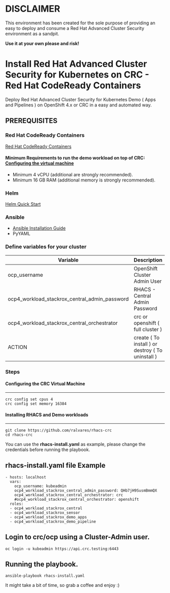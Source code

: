 # DISCLAIMER 

This environment has been created for the sole purpose of providing an easy to deploy and consume a Red Hat Advanced Cluster Security environment as a sandpit.

**Use it at your own please and risk!**

# Install Red Hat Advanced Cluster Security for Kubernetes on CRC - Red Hat CodeReady Containers
Deploy Red Hat Advanced Cluster Security for Kubernetes Demo ( Apps and Pipelines ) on OpenShift 4.x or CRC in a easy and automated way.

## PREREQUISITES

### Red Hat CodeReady Containers
[Red Hat CodeReady Containers](https://developers.redhat.com/products/codeready-containers/overview)

#### Minimum Requirements to run the demo workload on top of CRC: [Configuring the virtual machine](https://code-ready.github.io/crc/#configuring-the-virtual-machine_gsg)

- Minimum 4 vCPU (additional are strongly recommended).
- Minimum 16 GB RAM (additional memory is strongly recommended).

### Helm
[Helm Quick Start](https://helm.sh/docs/intro/quickstart/)

### Ansible 
- [Ansible Installation Guide](https://docs.ansible.com/ansible/latest/installation_guide/intro_installation.html) 
- PyYAML


### Define variables for your cluster

| Variable | Description |
| -------- | -------- | 
| ocp_username    | OpenShift Cluster Admin User  | 
| ocp4_workload_stackrox_central_admin_password    | RHACS - Central Admin Password     | 
| ocp4_workload_stackrox_central_orchestrator    |  crc or openshift ( full cluster )     |
| ACTION    | create ( To install ) or destroy ( To uninstall )  | 


### Steps

#### Configuring the CRC Virtual Machine
---
```
crc config set cpus 4
crc config set memory 16384
```

#### Installing RHACS and Demo workloads 
---
```
git clone https://github.com/ralvares/rhacs-crc
cd rhacs-crc
```

You can use the **rhacs-install.yaml** as example, please change the credentials before running the playbook.

rhacs-install.yaml file Example
---
```
- hosts: localhost
  vars:
    ocp_username: kubeadmin
    ocp4_workload_stackrox_central_admin_password: QHb7jH9SusmBmmQX 
    ocp4_workload_stackrox_central_orchestrator: crc
    #ocp4_workload_stackrox_central_orchestrator: openshift
  roles:
  - ocp4_workload_stackrox_central
  - ocp4_workload_stackrox_sensor
  - ocp4_workload_stackrox_demo_apps
  - ocp4_workload_stackrox_demo_pipeline
```

Login to crc/ocp using a Cluster-Admin user.
---
```
oc login -u kubeadmin https://api.crc.testing:6443 
```

Running the playbook.
---
```
ansible-playbook rhacs-install.yaml
```

It might take a bit of time, so grab a coffee and enjoy :)


